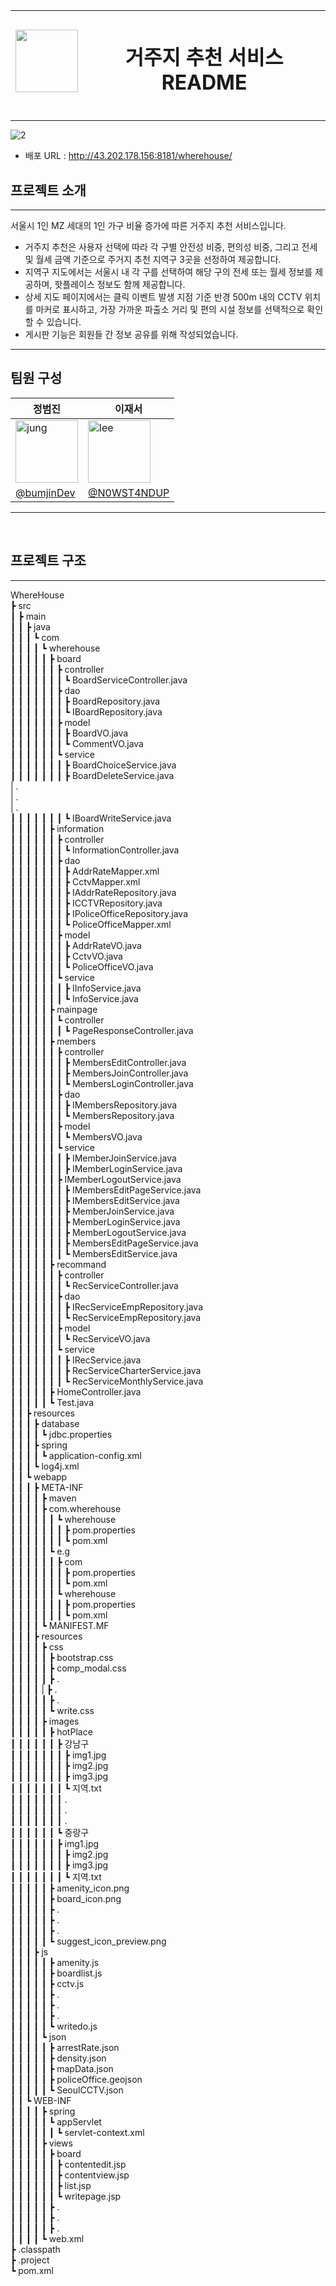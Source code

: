 <img src="https://github.com/user-attachments/assets/f521acdb-4507-4aee-8abd-ac88f80318bb" width="100" height="100"/>| <h1>거주지 추천 서비스 README</h1>|
---| ---|

---

![2](https://github.com/user-attachments/assets/84dc3382-ae6f-4856-a8f0-2a21242319d3)

+ 배포 URL : http://43.202.178.156:8181/wherehouse/


## 프로젝트 소개
---
서울시 1인 MZ 세대의 1인 가구 비율 증가에 따른 거주지 추천 서비스입니다.
+ 거주지 추천은 사용자 선택에 따라 각 구별 안전성 비중, 편의성 비중, 그리고 전세 및 월세 금액 기준으로 주거지 추천 지역구 3곳을 선정하여 제공합니다.
+ 지역구 지도에서는 서울시 내 각 구를 선택하여 해당 구의 전세 또는 월세 정보를 제공하며, 핫플레이스 정보도 함께 제공합니다.
+ 상세 지도 페이지에서는 클릭 이벤트 발생 지점 기준 반경 500m 내의 CCTV 위치를 마커로 표시하고, 가장 가까운 파출소 거리 및 편의 시설 정보를 선택적으로 확인할 수 있습니다.
+ 게시판 기능은 회원들 간 정보 공유를 위해 작성되었습니다.

---

## 팀원 구성

| 정범진 | 이재서 |
| --- | --- |
| <img src="https://github.com/user-attachments/assets/946612ee-7f7f-41ce-8d8c-85b578f18d2d" width="100" height="100" alt="jung"/> | <img src="https://github.com/user-attachments/assets/8b4a2dd0-166a-4e04-93eb-38482a2828fe" width="100" height="100" alt="lee"/> |
| [@bumjinDev](https://github.com/bumjinDev/wherehouse) | [@N0WST4NDUP](https://github.com/N0WST4NDUP) |

---
<br>

## 프로젝트 구조
---
WhereHouse<br>
┣ src<br>
┃ ┣ main<br>
┃ ┃ ┣ java<br>
┃ ┃ ┃ ┗ com<br>
┃ ┃ ┃ ┃ ┗ wherehouse<br>
┃ ┃ ┃ ┃ ┃ ┣ board<br>
┃ ┃ ┃ ┃ ┃ ┃ ┣ controller<br>
┃ ┃ ┃ ┃ ┃ ┃ ┃ ┗ BoardServiceController.java<br>
┃ ┃ ┃ ┃ ┃ ┃ ┣ dao<br>
┃ ┃ ┃ ┃ ┃ ┃ ┃ ┣ BoardRepository.java<br>
┃ ┃ ┃ ┃ ┃ ┃ ┃ ┗ IBoardRepository.java<br>
┃ ┃ ┃ ┃ ┃ ┃ ┣ model<br>
┃ ┃ ┃ ┃ ┃ ┃ ┃ ┣ BoardVO.java<br>
┃ ┃ ┃ ┃ ┃ ┃ ┃ ┗ CommentVO.java<br>
┃ ┃ ┃ ┃ ┃ ┃ ┗ service<br>
┃ ┃ ┃ ┃ ┃ ┃ ┃ ┣ BoardChoiceService.java<br>
┃ ┃ ┃ ┃ ┃ ┃ ┃ ┣ BoardDeleteService.java<br>
|                  .<br>
|                  .<br>
|                  .<br>
┃ ┃ ┃ ┃ ┃ ┃ ┃ ┗ IBoardWriteService.java<br>
┃ ┃ ┃ ┃ ┃ ┣ information<br>
┃ ┃ ┃ ┃ ┃ ┃ ┣ controller<br>
┃ ┃ ┃ ┃ ┃ ┃ ┃ ┗ InformationController.java<br>
┃ ┃ ┃ ┃ ┃ ┃ ┣ dao<br>
┃ ┃ ┃ ┃ ┃ ┃ ┃ ┣ AddrRateMapper.xml<br>
┃ ┃ ┃ ┃ ┃ ┃ ┃ ┣ CctvMapper.xml<br>
┃ ┃ ┃ ┃ ┃ ┃ ┃ ┣ IAddrRateRepository.java<br>
┃ ┃ ┃ ┃ ┃ ┃ ┃ ┣ ICCTVRepository.java<br>
┃ ┃ ┃ ┃ ┃ ┃ ┃ ┣ IPoliceOfficeRepository.java<br>
┃ ┃ ┃ ┃ ┃ ┃ ┃ ┗ PoliceOfficeMapper.xml<br>
┃ ┃ ┃ ┃ ┃ ┃ ┣ model<br>
┃ ┃ ┃ ┃ ┃ ┃ ┃ ┣ AddrRateVO.java<br>
┃ ┃ ┃ ┃ ┃ ┃ ┃ ┣ CctvVO.java<br>
┃ ┃ ┃ ┃ ┃ ┃ ┃ ┗ PoliceOfficeVO.java<br>
┃ ┃ ┃ ┃ ┃ ┃ ┗ service<br>
┃ ┃ ┃ ┃ ┃ ┃ ┃ ┣ IInfoService.java<br>
┃ ┃ ┃ ┃ ┃ ┃ ┃ ┗ InfoService.java<br>
┃ ┃ ┃ ┃ ┃ ┣ mainpage<br>
┃ ┃ ┃ ┃ ┃ ┃ ┗ controller<br>
┃ ┃ ┃ ┃ ┃ ┃ ┃ ┗ PageResponseController.java<br>
┃ ┃ ┃ ┃ ┃ ┣ members<br>
┃ ┃ ┃ ┃ ┃ ┃ ┣ controller<br>
┃ ┃ ┃ ┃ ┃ ┃ ┃ ┣ MembersEditController.java<br>
┃ ┃ ┃ ┃ ┃ ┃ ┃ ┣ MembersJoinController.java<br>
┃ ┃ ┃ ┃ ┃ ┃ ┃ ┗ MembersLoginController.java<br>
┃ ┃ ┃ ┃ ┃ ┃ ┣ dao<br>
┃ ┃ ┃ ┃ ┃ ┃ ┃ ┣ IMembersRepository.java<br>
┃ ┃ ┃ ┃ ┃ ┃ ┃ ┗ MembersRepository.java<br>
┃ ┃ ┃ ┃ ┃ ┃ ┣ model<br>
┃ ┃ ┃ ┃ ┃ ┃ ┃ ┗ MembersVO.java<br>
┃ ┃ ┃ ┃ ┃ ┃ ┗ service<br>
┃ ┃ ┃ ┃ ┃ ┃ ┃ ┣ IMemberJoinService.java<br>
┃ ┃ ┃ ┃ ┃ ┃ ┃ ┣ IMemberLoginService.java<br>
┃ ┃ ┃ ┃ ┃ ┃ ┣ IMemberLogoutService.java<br>
┃ ┃ ┃ ┃ ┃ ┃ ┃ ┣ IMembersEditPageService.java<br>
┃ ┃ ┃ ┃ ┃ ┃ ┃ ┣ IMembersEditService.java<br>
┃ ┃ ┃ ┃ ┃ ┃ ┃ ┣ MemberJoinService.java<br>
┃ ┃ ┃ ┃ ┃ ┃ ┃ ┣ MemberLoginService.java<br>
┃ ┃ ┃ ┃ ┃ ┃ ┃ ┣ MemberLogoutService.java<br>
┃ ┃ ┃ ┃ ┃ ┃ ┃ ┣ MembersEditPageService.java<br>
┃ ┃ ┃ ┃ ┃ ┃ ┃ ┗ MembersEditService.java<br>
┃ ┃ ┃ ┃ ┃ ┣ recommand<br>
┃ ┃ ┃ ┃ ┃ ┃ ┣ controller<br>
┃ ┃ ┃ ┃ ┃ ┃ ┃ ┗ RecServiceController.java<br>
┃ ┃ ┃ ┃ ┃ ┃ ┣ dao<br>
┃ ┃ ┃ ┃ ┃ ┃ ┃ ┣ IRecServiceEmpRepository.java<br>
┃ ┃ ┃ ┃ ┃ ┃ ┃ ┗ RecServiceEmpRepository.java<br>
┃ ┃ ┃ ┃ ┃ ┃ ┣ model<br>
┃ ┃ ┃ ┃ ┃ ┃ ┃ ┗ RecServiceVO.java<br>
┃ ┃ ┃ ┃ ┃ ┃ ┗ service<br>
┃ ┃ ┃ ┃ ┃ ┃ ┃ ┣ IRecService.java<br>
┃ ┃ ┃ ┃ ┃ ┃ ┃ ┣ RecServiceCharterService.java<br>
┃ ┃ ┃ ┃ ┃ ┃ ┃ ┗ RecServiceMonthlyService.java<br>
┃ ┃ ┃ ┃ ┃ ┣ HomeController.java<br>
┃ ┃ ┃ ┃ ┃ ┗ Test.java<br>
┃ ┃ ┣ resources<br>
┃ ┃ ┃ ┣ database<br>
┃ ┃ ┃ ┃ ┗ jdbc.properties<br>
┃ ┃ ┃ ┣ spring<br>
┃ ┃ ┃ ┃ ┗ application-config.xml<br>
┃ ┃ ┃ ┗ log4j.xml<br>
┃ ┃ ┗ webapp<br>
┃ ┃ ┃ ┣ META-INF<br>
┃ ┃ ┃ ┃ ┣ maven<br>
┃ ┃ ┃ ┃ ┣ com.wherehouse<br>
┃ ┃ ┃ ┃ ┃ ┃ ┗ wherehouse<br>
┃ ┃ ┃ ┃ ┃ ┃ ┃ ┣ pom.properties<br>
┃ ┃ ┃ ┃ ┃ ┃ ┃ ┗ pom.xml<br>
┃ ┃ ┃ ┃ ┃ ┗ e.g<br>
┃ ┃ ┃ ┃ ┃ ┃ ┣ com<br>
┃ ┃ ┃ ┃ ┃ ┃ ┃ ┣ pom.properties<br>
┃ ┃ ┃ ┃ ┃ ┃ ┃ ┗ pom.xml<br>
┃ ┃ ┃ ┃ ┃ ┃ ┗ wherehouse<br>
┃ ┃ ┃ ┃ ┃ ┃ ┃ ┣ pom.properties<br>
┃ ┃ ┃ ┃ ┃ ┃ ┃ ┗ pom.xml<br>
┃ ┃ ┃ ┃ ┗ MANIFEST.MF<br>
┃ ┃ ┃ ┣ resources<br>
┃ ┃ ┃ ┃ ┣ css<br>
┃ ┃ ┃ ┃ ┃ ┣ bootstrap.css<br>
┃ ┃ ┃ ┃ ┃ ┣ comp_modal.css<br>
┃ ┃ ┃ ┃ ┃ ┣    .<br>
┃ ┃ ┃ ┃ | ┣    .<br>
┃ ┃ ┃ ┃ ┃ ┣    .<br>
┃ ┃ ┃ ┃ ┃ ┗ write.css<br>
┃ ┃ ┃ ┃ ┣ images<br>
┃ ┃ ┃ ┃ ┃ ┣ hotPlace<br>
┃ ┃ ┃ ┃ ┃ ┃ ┣ 강남구<br>
┃ ┃ ┃ ┃ ┃ ┃ ┃ ┣ img1.jpg<br>
┃ ┃ ┃ ┃ ┃ ┃ ┃ ┣ img2.jpg<br>
┃ ┃ ┃ ┃ ┃ ┃ ┃ ┣ img3.jpg<br>
┃ ┃ ┃ ┃ ┃ ┃ ┃ ┗ 지역.txt<br>
┃ ┃ ┃ ┃ ┃ ┃ ┃   .<br>
┃ ┃ ┃ ┃ ┃ ┃ ┃   .<br>
┃ ┃ ┃ ┃ ┃ ┃ ┃   .<br>
┃ ┃ ┃ ┃ ┃ ┃ ┗ 중랑구<br>
┃ ┃ ┃ ┃ ┃ ┃ ┣ img1.jpg<br>
┃ ┃ ┃ ┃ ┃ ┃ ┃ ┣ img2.jpg<br>
┃ ┃ ┃ ┃ ┃ ┃ ┃ ┣ img3.jpg<br>
┃ ┃ ┃ ┃ ┃ ┃ ┃ ┗ 지역.txt<br>
┃ ┃ ┃ ┃ ┃ ┣ amenity_icon.png<br>
┃ ┃ ┃ ┃ ┃ ┣ board_icon.png<br>
┃ ┃ ┃ ┃ ┃ ┣    .<br>
┃ ┃ ┃ ┃ ┃ ┣    .<br>
┃ ┃ ┃ ┃ ┃ ┣    .<br>
┃ ┃ ┃ ┃ ┃ ┗ suggest_icon_preview.png<br>
┃ ┃ ┃ ┣ js<br>
┃ ┃ ┃ ┃ ┃ ┣ amenity.js<br>
┃ ┃ ┃ ┃ ┃ ┣ boardlist.js<br>
┃ ┃ ┃ ┃ ┃ ┣ cctv.js<br>
┃ ┃ ┃ ┃ ┃ ┣    .<br>
┃ ┃ ┃ ┃ ┃ ┣    .<br>
┃ ┃ ┃ ┃ ┃ ┣    .<br>
┃ ┃ ┃ ┃ ┃ ┗ writedo.js<br>
┃ ┃ ┃ ┃ ┗ json<br>
┃ ┃ ┃ ┃ ┃ ┣ arrestRate.json<br>
┃ ┃ ┃ ┃ ┃ ┣ density.json<br>
┃ ┃ ┃ ┃ ┃ ┣ mapData.json<br>
┃ ┃ ┃ ┃ ┃ ┣ policeOffice.geojson<br>
┃ ┃ ┃ ┃ ┃ ┗ SeoulCCTV.json<br>
┃ ┃ ┗ WEB-INF<br>
┃ ┃ ┃ ┃ ┣ spring<br>
┃ ┃ ┃ ┃ ┃ ┗ appServlet<br>
┃ ┃ ┃ ┃ ┃ ┃ ┗ servlet-context.xml<br>
┃ ┃ ┃ ┃ ┣ views<br>
┃ ┃ ┃ ┃ ┃ ┣ board<br>
┃ ┃ ┃ ┃ ┃ ┃ ┣ contentedit.jsp<br>
┃ ┃ ┃ ┃ ┃ ┃ ┣ contentview.jsp<br>
┃ ┃ ┃ ┃ ┃ ┃ ┣ list.jsp<br>
┃ ┃ ┃ ┃ ┃ ┃ ┗ writepage.jsp<br>
┃ ┃ ┃ ┃ ┃ ┣    .<br>
┃ ┃ ┃ ┃ ┃ ┣    .<br>
┃ ┃ ┃ ┃ ┃ ┣   .<br>
┃ ┃ ┃ ┃ ┗ web.xml<br>
┣ .classpath<br>
┣ .project<br>
┗ pom.xml<br>
